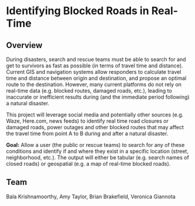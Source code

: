 # Identifying Blocked Roads in Real-Time

## Overview

During disasters, search and rescue teams must be able to search for and get to survivors as fast as possible (in terms of travel time and distance). Current GIS and navigation systems allow responders to calculate travel time and distance between origin and destination, and propose an optimal route to the destination. However, many current platforms do not rely on real-time data (e.g. blocked routes, damaged roads, etc.), leading to inaccurate or inefficient results during (and the immediate period following) a natural disaster. 

This project will leverage social media and potentially other sources (e.g. Waze, Here.com, news feeds) to identify real time road closures or damaged roads, power outages and other blocked routes that may affect the travel time from point A to B during and after a natural disaster.

**Goal:** Allow a user (the public or rescue teams) to search for any of these conditions and identify if and where they exist in a specific location (street, neighborhood, etc.). The output will either be tabular (e.g. search names of closed roads) or geospatial (e.g. a map of real-time blocked roads).


## Team
Bala Krishnamoorthy, Amy Taylor, Brian Brakefield, Veronica Giannota
